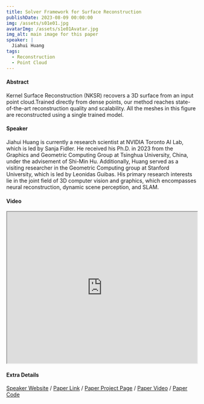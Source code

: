 ```yaml
---
title: Solver Framework for Surface Reconstruction
publishDate: 2023-08-09 00:00:00
img: /assets/s01e01.jpg
avatarImg: /assets/s1e01Avatar.jpg
img_alt: main image for this paper
speaker: |
  Jiahui Huang
tags:
  - Reconstruction
  - Point Cloud
---
```


#### Abstract

Kernel Surface Reconstruction (NKSR) recovers a 3D surface from an input point cloud.Trained directly from dense points, our method reaches state-of-the-art reconstruction quality and scalability. All the meshes in this figure are reconstructed using a single trained model.

#### Speaker

Jiahui Huang is currently a research scientist at NVIDIA Toronto AI Lab, which is led by Sanja Fidler. He received his Ph.D. in 2023 from the Graphics and Geometric Computing Group at Tsinghua University, China, under the advisement of Shi-Min Hu. Additionally, Huang served as a visiting researcher in the Geometric Computing group at Stanford University, which is led by Leonidas Guibas. His primary research interests lie in the joint field of 3D computer vision and graphics, which encompasses neural reconstruction, dynamic scene perception, and SLAM.

#### Video

<iframe width="100%" height="400px"
src="https://www.youtube.com/embed/kLywWz7QZy4" style="display: block; margin: 0 auto;">
</iframe>

#### Extra Details

[Speaker Website](https://huangjh-pub.github.io/) / [Paper Link](https://arxiv.org/pdf/2305.19590.pdf) / [Paper Project Page](https://huangjh-pub.github.io/publication/nksr/) / [Paper Video](https://www.youtube.com/watch?reload=9&v=J1V5F2z-dWY) / [Paper Code](https://github.com/nv-tlabs/nksr)
